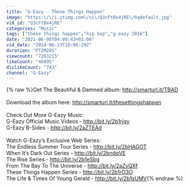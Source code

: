 ```yaml
---
title: "G-Eazy - These Things Happen"
image: "https:\/\/i.ytimg.com\/vi\/Q3cFtBx4jRE\/hqdefault.jpg"
vid_id: "Q3cFtBx4jRE"
categories: "Music"
tags: ["these things happen","hip hop","g eazy 2016"]
date: "2021-06-08T04:09:43+03:00"
vid_date: "2014-06-23T18:06:29Z"
duration: "PT2M28S"
viewcount: "7263215"
likeCount: "46095"
dislikeCount: "743"
channel: "G-Eazy"
---
```

{% raw %}Get The Beautiful &amp; Damned album: <a rel="nofollow" target="blank" href="http://smarturl.it/TBAD">http://smarturl.it/TBAD</a><br /><br />Download the album here: <a rel="nofollow" target="blank" href="http://smarturl.it/thesethingshappen">http://smarturl.it/thesethingshappen</a><br /><br />Check Out More G-Eazy Music:<br />G-Eazy Official Music Videos - <a rel="nofollow" target="blank" href="http://bit.ly/2b1rjqy">http://bit.ly/2b1rjqy</a><br />G-Eazy B-Sides - <a rel="nofollow" target="blank" href="http://bit.ly/2aZTEAd">http://bit.ly/2aZTEAd</a><br /><br />Watch G-Eazy’s Exclusive Web Series:<br />The Endless Summer Tour Series - <a rel="nofollow" target="blank" href="http://bit.ly/2bHAGOT">http://bit.ly/2bHAGOT</a><br />When It’s Dark Out Series - <a rel="nofollow" target="blank" href="http://bit.ly/2bndqVE">http://bit.ly/2bndqVE</a><br />The Rise Series - <a rel="nofollow" target="blank" href="http://bit.ly/2b1eSbg">http://bit.ly/2b1eSbg</a><br />From The Bay To The Universe - <a rel="nofollow" target="blank" href="http://bit.ly/2aZvQXf">http://bit.ly/2aZvQXf</a><br />These Things Happen Series - <a rel="nofollow" target="blank" href="http://bit.ly/2b1rO3O">http://bit.ly/2b1rO3O</a><br />The Life &amp; Times Of Young Gerald - <a rel="nofollow" target="blank" href="http://bit.ly/2b1sUMV">http://bit.ly/2b1sUMV</a>{% endraw %}

